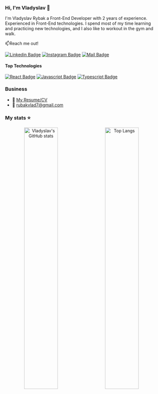 ### Hi, I'm Vladyslav 👋

I'm Vladyslav Rybak a Front-End Developer with 2 years of experience. Experienced in Front-End technologies. I spend most of my time learning and practicing new technologies, and I also like to workout in the gym and walk.

📫Reach me out!

[![Linkedin Badge](https://img.shields.io/badge/-LinkedIn-0e76a8?style=flat&labelColor=0e76a8&logo=linkedin&logoColor=white)](https://www.linkedin.com/in/vladyslav-rybak/) 
[![Instagram Badge](https://img.shields.io/badge/-Instagram-e84393?style=flat&labelColor=e84393&logo=instagram&logoColor=white)](https://www.instagram.com/vladyslavrybak/) 
[![Mail Badge](https://img.shields.io/badge/-Gmail-c0392b?style=flat&labelColor=c0392b&logo=gmail&logoColor=white)](mailto:rubakvlad7@gmail.com)

#### Top Technologies

[![React Badge](https://img.shields.io/badge/-React-61DBFB?style=for-the-badge&labelColor=black&logo=react&logoColor=61DBFB)](#) [![Javascript Badge](https://img.shields.io/badge/-Javascript-F0DB4F?style=for-the-badge&labelColor=black&logo=javascript&logoColor=F0DB4F)](#) [![Typescript Badge](https://img.shields.io/badge/-Typescript-007acc?style=for-the-badge&labelColor=black&logo=typescript&logoColor=007acc)](#)

### Business
- :paperclip: [My Resume/CV](https://drive.google.com/file/d/1hrBhzLAN9qaF7keEDUcvO-cFb1PdGzI_/view?usp=sharing)
- :email: rubakvlad7@gmail.com

### My stats ⭐

<div align="center">
  <img align="left" width="47%" alt="Vladyslav's GitHub stats" src="https://github-readme-stats.vercel.app/api?username=Vladykkk&show_icons=true&theme=transparent" />
  <img align="right" width="47%" alt="Top Langs" src="https://github-readme-stats.vercel.app/api/top-langs/?username=vladykkk&layout=compact" />
</div>
